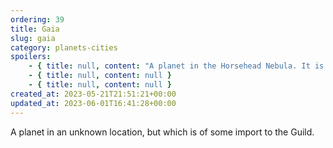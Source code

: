 ```yaml
---
ordering: 39
title: Gaia
slug: gaia
category: planets-cities
spoilers:
    - { title: null, content: "A planet in the Horsehead Nebula. It is where the [Gaians](/category/organizations/visitors) are from.\r\n\r\n**Pronunciation:**\r\n- guy’ uh\r\n- guy’ en (of Gaia)\r\n\r\n**Planet:**\r\nUnknown" }
    - { title: null, content: null }
    - { title: null, content: null }
created_at: 2023-05-21T21:51:21+00:00
updated_at: 2023-06-01T16:41:28+00:00
---
```

A planet in an unknown location, but which is of some import to the Guild.